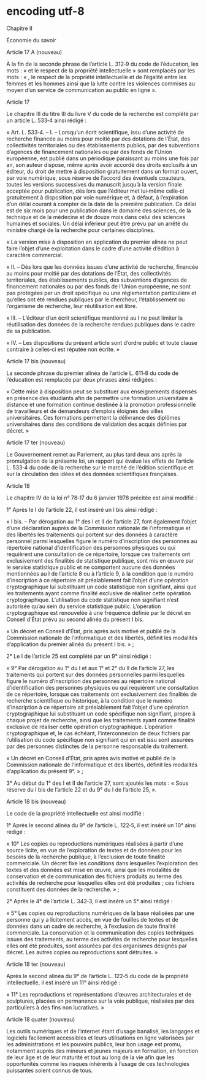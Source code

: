 # encoding utf-8

Chapitre II

Économie du savoir

Article 17 A (nouveau)

À la fin de la seconde phrase de l’article L. 312‑9 du code de l’éducation, les mots : « et le respect de la propriété intellectuelle » sont remplacés par les mots : « , le respect de la propriété intellectuelle et de l’égalité entre les femmes et les hommes ainsi que la lutte contre les violences commises au moyen d’un service de communication au public en ligne ».

Article 17

Le chapitre III du titre III du livre V du code de la recherche est complété par un article L. 533‑4 ainsi rédigé :

« Art. L. 533‑4. – I. – Lorsqu’un écrit scientifique, issu d’une activité de recherche financée au moins pour moitié par des dotations de l’État, des collectivités territoriales ou des établissements publics, par des subventions d’agences de financement nationales ou par des fonds de l’Union européenne, est publié dans un périodique paraissant au moins une fois par an, son auteur dispose, même après avoir accordé des droits exclusifs à un éditeur, du droit de mettre à disposition gratuitement dans un format ouvert, par voie numérique, sous réserve de l’accord des éventuels coauteurs, toutes les versions successives du manuscrit jusqu’à la version finale acceptée pour publication, dès lors que l’éditeur met lui‑même celle‑ci gratuitement à disposition par voie numérique et, à défaut, à l’expiration d’un délai courant à compter de la date de la première publication. Ce délai est de six mois pour une publication dans le domaine des sciences, de la technique et de la médecine et de douze mois dans celui des sciences humaines et sociales. Un délai inférieur peut être prévu par un arrêté du ministre chargé de la recherche pour certaines disciplines.

« La version mise à disposition en application du premier alinéa ne peut faire l’objet d’une exploitation dans le cadre d’une activité d’édition à caractère commercial.

« II. – Dès lors que les données issues d’une activité de recherche, financée au moins pour moitié par des dotations de l’État, des collectivités territoriales, des établissements publics, des subventions d’agences de financement nationales ou par des fonds de l’Union européenne, ne sont pas protégées par un droit spécifique ou une réglementation particulière et qu’elles ont été rendues publiques par le chercheur, l’établissement ou l’organisme de recherche, leur réutilisation est libre.

« III. – L’éditeur d’un écrit scientifique mentionné au I ne peut limiter la réutilisation des données de la recherche rendues publiques dans le cadre de sa publication.

« IV. – Les dispositions du présent article sont d’ordre public et toute clause contraire à celles‑ci est réputée non écrite. »

Article 17 bis (nouveau)

La seconde phrase du premier alinéa de l’article L. 611‑8 du code de l’éducation est remplacée par deux phrases ainsi rédigées :

« Cette mise à disposition peut se substituer aux enseignements dispensés en présence des étudiants afin de permettre une formation universitaire à distance et une formation continue destinée à la promotion professionnelle de travailleurs et de demandeurs d’emplois éloignés des villes universitaires. Ces formations permettent la délivrance des diplômes universitaires dans des conditions de validation des acquis définies par décret. »

Article 17 ter (nouveau)

Le Gouvernement remet au Parlement, au plus tard deux ans après la promulgation de la présente loi, un rapport qui évalue les effets de l’article L. 533‑4 du code de la recherche sur le marché de l’édition scientifique et sur la circulation des idées et des données scientifiques françaises.

Article 18

Le chapitre IV de la loi n° 78‑17 du 6 janvier 1978 précitée est ainsi modifié :

1° Après le I de l’article 22, il est inséré un I bis ainsi rédigé :

« I bis. – Par dérogation au 1° des I et II de l’article 27, font également l’objet d’une déclaration auprès de la Commission nationale de l’informatique et des libertés les traitements qui portent sur des données à caractère personnel parmi lesquelles figure le numéro d’inscription des personnes au répertoire national d’identification des personnes physiques ou qui requièrent une consultation de ce répertoire, lorsque ces traitements ont exclusivement des finalités de statistique publique, sont mis en œuvre par le service statistique public et ne comportent aucune des données mentionnées au I de l’article 8 ou à l’article 9, à la condition que le numéro d’inscription à ce répertoire ait préalablement fait l’objet d’une opération cryptographique lui substituant un code statistique non signifiant, ainsi que les traitements ayant comme finalité exclusive de réaliser cette opération cryptographique. L’utilisation du code statistique non signifiant n’est autorisée qu’au sein du service statistique public. L’opération cryptographique est renouvelée à une fréquence définie par le décret en Conseil d’État prévu au second alinéa du présent I bis.

« Un décret en Conseil d’État, pris après avis motivé et publié de la Commission nationale de l’informatique et des libertés, définit les modalités d’application du premier alinéa du présent I bis. » ;

2° Le I de l’article 25 est complété par un 9° ainsi rédigé :

« 9° Par dérogation au 1° du I et aux 1° et 2° du II de l’article 27, les traitements qui portent sur des données personnelles parmi lesquelles figure le numéro d’inscription des personnes au répertoire national d’identification des personnes physiques ou qui requièrent une consultation de ce répertoire, lorsque ces traitements ont exclusivement des finalités de recherche scientifique ou historique, à la condition que le numéro d’inscription à ce répertoire ait préalablement fait l’objet d’une opération cryptographique lui substituant un code spécifique non signifiant, propre à chaque projet de recherche, ainsi que les traitements ayant comme finalité exclusive de réaliser cette opération cryptographique. L’opération cryptographique et, le cas échéant, l’interconnexion de deux fichiers par l’utilisation du code spécifique non signifiant qui en est issu sont assurées par des personnes distinctes de la personne responsable du traitement.

« Un décret en Conseil d’État, pris après avis motivé et publié de la Commission nationale de l’informatique et des libertés, définit les modalités d’application du présent 9°. » ;

3° Au début du 1° des I et II de l’article 27, sont ajoutés les mots : « Sous réserve du I bis de l’article 22 et du 9° du I de l’article 25, ».

Article 18 bis (nouveau)

Le code de la propriété intellectuelle est ainsi modifié :

1° Après le second alinéa du 9° de l’article L. 122‑5, il est inséré un 10° ainsi rédigé :

« 10° Les copies ou reproductions numériques réalisées à partir d’une source licite, en vue de l’exploration de textes et de données pour les besoins de la recherche publique, à l’exclusion de toute finalité commerciale. Un décret fixe les conditions dans lesquelles l’exploration des textes et des données est mise en œuvre, ainsi que les modalités de conservation et de communication des fichiers produits au terme des activités de recherche pour lesquelles elles ont été produites ; ces fichiers constituent des données de la recherche. » ;

2° Après le 4° de l’article L. 342‑3, il est inséré un 5° ainsi rédigé :

« 5° Les copies ou reproductions numériques de la base réalisées par une personne qui y a licitement accès, en vue de fouilles de textes et de données dans un cadre de recherche, à l’exclusion de toute finalité commerciale. La conservation et la communication des copies techniques issues des traitements, au terme des activités de recherche pour lesquelles elles ont été produites, sont assurées par des organismes désignés par décret. Les autres copies ou reproductions sont détruites. »

Article 18 ter (nouveau)

Après le second alinéa du 9° de l’article L. 122‑5 du code de la propriété intellectuelle, il est inséré un 11° ainsi rédigé :

« 11° Les reproductions et représentations d’œuvres architecturales et de sculptures, placées en permanence sur la voie publique, réalisées par des particuliers à des fins non lucratives. »

Article 18 quater (nouveau)

Les outils numériques et de l’internet étant d’usage banalisé, les langages et logiciels facilement accessibles et leurs utilisations en ligne valorisées par les administrations et les pouvoirs publics, leur bon usage est promu, notamment auprès des mineurs et jeunes majeurs en formation, en fonction de leur âge et de leur maturité et tout au long de la vie afin que les opportunités comme les risques inhérents à l’usage de ces technologies puissantes soient connus de tous.

